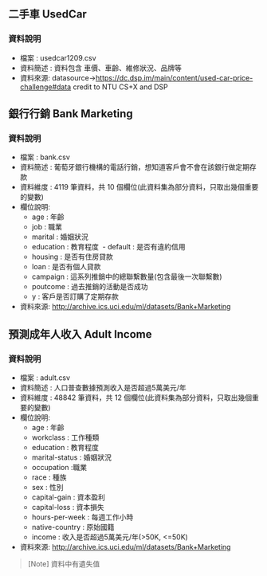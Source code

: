 ## 二手車 UsedCar
### 資料說明
+ 檔案 : usedcar1209.csv
+ 資料簡述 : 資料包含 車價、車齡、維修狀況、品牌等
+ 資料來源: datasource->https://dc.dsp.im/main/content/used-car-price-challenge#data credit to NTU CS+X and DSP  
      
## 銀行行銷 Bank Marketing 
### 資料說明
+ 檔案 : bank.csv 
+ 資料簡述 : 葡萄牙銀行機構的電話行銷，想知道客戶會不會在該銀行做定期存款
+ 資料維度 : 4119 筆資料，共 10 個欄位(此資料集為部分資料，只取出幾個重要的變數)
+ 欄位說明: 
  - age : 年齡
  - job : 職業
  - marital : 婚姻狀況
  - education : 教育程度
  - default : 是否有違約信用
  - housing : 是否有住房貸款
  - loan : 是否有個人貸款
  - campaign : 這系列推銷中的總聯繫數量(包含最後一次聯繫數)
  - poutcome : 過去推銷的活動是否成功
  - y : 客戶是否訂購了定期存款
+ 資料來源: http://archive.ics.uci.edu/ml/datasets/Bank+Marketing  

## 預測成年人收入 Adult Income
### 資料說明
+ 檔案 : adult.csv 
+ 資料簡述 : 人口普查數據預測收入是否超過5萬美元/年
+ 資料維度 : 48842 筆資料，共 12 個欄位(此資料集為部分資料，只取出幾個重要的變數)
+ 欄位說明: 
  - age : 年齡
  - workclass : 工作種類
  - education : 教育程度
  - marital-status : 婚姻狀況
  - occupation :職業
  - race : 種族
  - sex : 性別
  - capital-gain : 資本盈利
  - capital-loss : 資本損失
  - hours-per-week : 每週工作小時
  - native-country : 原始國籍
  - income : 收入是否超過5萬美元/年(>50K, <=50K)
+ 資料來源: http://archive.ics.uci.edu/ml/datasets/Bank+Marketing  
> [Note] 資料中有遺失值
